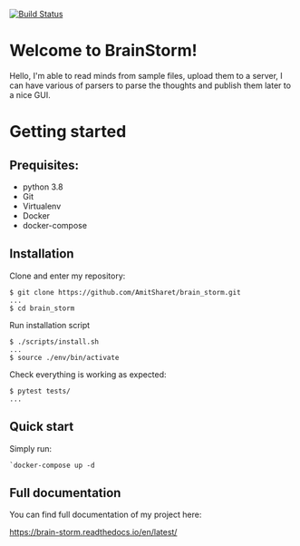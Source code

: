 [![Build Status](https://travis-ci.org/AmitSharet/brain_storm.svg?branch=master)](https://travis-ci.org/AmitSharet/brain_storm)

# Welcome to BrainStorm!

Hello, I'm able to read minds from sample files, upload them to a server, I can have various of parsers to parse the thoughts and publish them later to a nice GUI.

# Getting started

## Prequisites:

* python 3.8
* Git
* Virtualenv
* Docker
* docker-compose 

## Installation

Clone and enter my repository:

    $ git clone https://github.com/AmitSharet/brain_storm.git
    ...
    $ cd brain_storm

Run installation script 

    $ ./scripts/install.sh
    ...
    $ source ./env/bin/activate

 Check everything is working as expected:

    $ pytest tests/
    ...

## Quick start

Simply run:

    `docker-compose up -d

## Full documentation

You can find full documentation of my project here:

https://brain-storm.readthedocs.io/en/latest/